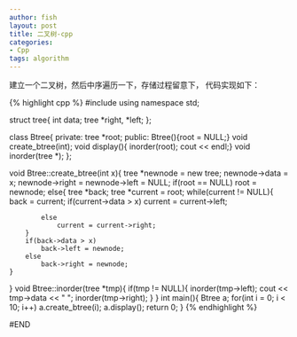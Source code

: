 ```yaml
---
author: fish
layout: post
title: 二叉树-cpp 
categories:
- Cpp 
tags: algorithm
---
```


建立一个二叉树，然后中序遍历一下，存储过程留意下， 代码实现如下：
<!--more-->

{% highlight cpp %}
#include<iostream>
using namespace std;

struct tree{
    int data;
    tree *right, *left;
};

class Btree{
    private:
        tree *root;
    public:
        Btree(){root = NULL;}
        void create_btree(int);
        void display(){ inorder(root); cout << endl;}
        void inorder(tree *);
};

void Btree::create_btree(int x){
    tree *newnode = new tree;
    newnode->data = x;
    newnode->right = newnode->left = NULL;
    if(root == NULL)
        root = newnode;
    else{
        tree *back;
        tree *current = root;
        while(current != NULL){
            back = current;
            if(current->data > x)
                current = current->left;
    
            else
                current = current->right;
        }
        if(back->data > x)
            back->left = newnode;
        else
            back->right = newnode;
    }
}
void Btree::inorder(tree *tmp){
    if(tmp != NULL){
        inorder(tmp->left);
        cout << tmp->data << " ";
        inorder(tmp->right);
    }
}
int main(){
    Btree a;
    for(int i = 0; i < 10; i++)
        a.create_btree(i);
    a.display();
    return 0;
}
{% endhighlight %}

#END
